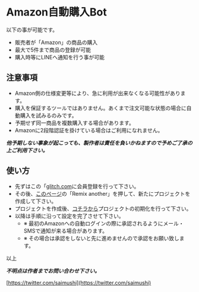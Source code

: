 # Amazon自動購入Bot

以下の事が可能です。

- 販売者が「Amazon」の商品の購入
- 最大で5件まで商品の登録が可能
- 購入時等にLINEへ通知を行う事が可能

## 注意事項

- Amazon側の仕様変更等により、急に利用が出来なくなる可能性があります。
- 購入を保証するツールではありません。あくまで注文可能な状態の場合に自動購入を試みるのみです。
- 予期せず同一商品を複数購入する場合があります。
- Amazonに2段階認証を掛けている場合はご利用になれません。

***他予期しない事象が起こっても、製作者は責任を負いかねますので予めご了承の上ご利用下さい。***


## 使い方

- 先ずはこの「[glitch.com](https://glitch.com/)に会員登録を行って下さい。
- その後、[このページ](https://glitch.com/~autobuy4amazon)の「Remix another」を押して、新たにプロジェクトを作成して下さい。
- プロジェクトを作成後、[コチラから](./initialize)プロジェクトの初期化を行って下さい。
- 以降は手順に沿って設定を完了させて下さい。
  + ※ 最初のAmazonへの自動ログインの際に承認されるようにメール・SMSで通知が来る場合があります。
  + ※ その場合は承認をしないと先に進めませんので承認をお願い致します。

以上

***不明点は作者までお問い合わせ下さい。***

[https://twitter.com/saimushi](https://twitter.com/saimushi)
